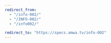 ```yaml
---
redirect_from:
  - "/info-002/"
  - "/INFO-002/"
  - "/info002/"

redirect_to: "https://specs.amwa.tv/info-002"
---
```

